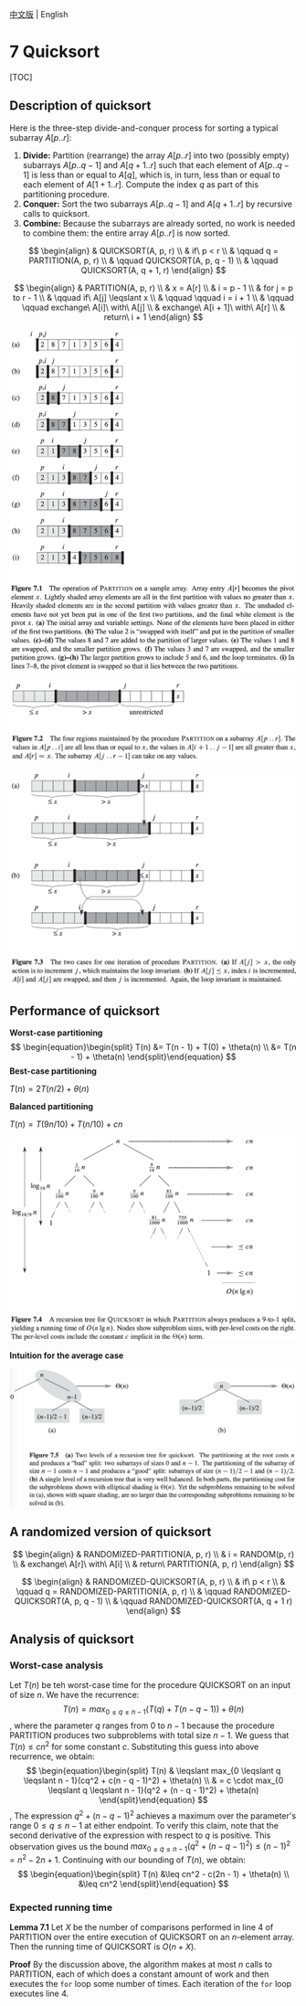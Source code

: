 [中文版](chapter7_zh.md) | English

# 7 Quicksort

[TOC]



## Description of quicksort

Here is the three-step divide-and-conquer process for sorting a typical subarray $A[p..r]$:

1. **Divide:** Partition (rearrange) the array $A[p..r]$ into two (possibly empty) subarrays $A[p..q - 1]$ and $A[q + 1 .. r]$ such that each element of $A[p .. q - 1]$ is less than or equal to $A[q]$, which is, in turn, less than or equal to each element of $A[1 + 1 .. r]$. Compute the index $q$ as part of this partitioning procedure.
2. **Conquer:** Sort the two subarrays $A[p .. q - 1]$ and $A[q + 1 .. r]$ by recursive calls to quicksort.
3. **Combine:** Because the subarrays are already sorted, no work is needed to combine them: the entire array $A[p..r]$ is now sorted.

$$
\begin{align}
& QUICKSORT(A, p, r) \\
& if\ p < r \\
& \qquad q = PARTITION(A, p, r) \\
& \qquad QUICKSORT(A, p, q - 1) \\
& \qquad QUICKSORT(A, q + 1, r)
\end{align}
$$

$$
\begin{align}
& PARTITION(A, p, r) \\
& x = A[r] \\
& i = p - 1 \\
& for j = p to r - 1 \\
& \qquad if\ A[j] \leqslant x \\
& \qquad \qquad i = i + 1 \\
& \qquad \qquad exchange\ A[i]\ with\ A[j] \\
& exchange\ A[i + 1]\ with\ A[r] \\
& return\ i + 1
\end{align}
$$

![7_1](res/7_1.png)

![7_2](res/7_2.png)

![7_3](res/7_3.png)



## Performance of quicksort

**Worst-case partitioning**
$$
\begin{equation}\begin{split}
T(n) &= T(n - 1) + T(0) + \theta(n) \\
&= T(n - 1) + \theta(n)
\end{split}\end{equation}
$$
**Best-case partitioning**

$T(n) = 2T(n / 2) + \theta(n)$

**Balanced partitioning**

$T(n) = T(9n/10) + T(n / 10) + cn$

![7_4](res/7_4.png)

**Intuition for the average case**

![7_5](res/7_5.png)



## A randomized version of quicksort

$$
\begin{align}
& RANDOMIZED-PARTITION(A, p, r) \\
& i = RANDOM(p, r) \\
& exchange\ A[r]\ with\ A[i] \\
& return\ PARTITION(A, p, r)
\end{align}
$$

$$
\begin{align}
& RANDOMIZED-QUICKSORT(A, p, r) \\
& if\ p < r \\
& \qquad q = RANDOMIZED-PARTITION(A, p, r) \\
& \qquad RANDOMIZED-QUICKSORT(A, p, q - 1) \\
& \qquad RANDOMIZED-QUICKSORT(A, q + 1 r)
\end{align}
$$



## Analysis of quicksort

### Worst-case analysis

Let $T(n)$ be teh worst-case time for the procedure QUICKSORT on an input of size $n$. We have the recurrence:
$$
T(n) = max_{0 \leqslant q \leqslant n - 1}(T(q) + T(n - q - 1)) + \theta(n)
$$
, where the parameter $q$ ranges from $0$ to $n - 1$ because the procedure PARTITION produces two subproblems with total size $n - 1$. We guess that $T(n) \leq cn^2$ for some constant $c$. Substituting this guess into above recurrence, we obtain:
$$
\begin{equation}\begin{split} 
T(n) & \leqslant max_{0 \leqslant q \leqslant n - 1}(cq^2 + c(n - q - 1)^2) + \theta(n) \\ 
& = c \cdot max_{0 \leqslant q \leqslant n - 1}(q^2 + (n - q - 1)^2) + \theta(n)
\end{split}\end{equation}
$$
, The expression $q^2 + (n - q - 1)^2$ achieves a maximum over the parameter's range $0 \leq q \leq n - 1$ at either endpoint. To verify this claim, note that the second derivative of the expression with respect to $q$ is positive. This observation gives us the bound $max_{0 \leqslant q \leqslant n - 1}(q^2 + (n - q - 1)^2) \leq (n - 1)^2 = n^2 - 2n + 1$. Continuing with our bounding of $T(n)$, we obtain:
$$
\begin{equation}\begin{split} 
T(n) &\leq cn^2 - c(2n - 1) + \theta(n) \\ 
&\leq cn^2
\end{split}\end{equation}
$$

### Expected running time

**Lemma 7.1** Let $X$ be the number of comparisons performed in line 4 of PARTITION over the entire execution of QUICKSORT on an $n$-element array. Then the running time of QUICKSORT is $O(n + X)$.

**Proof** By the discussion above, the algorithm makes at most $n$ calls to PARTITION, each of which does a constant amount of work and then executes the `for` loop some number of times. Each iteration of the `for` loop executes line 4.
